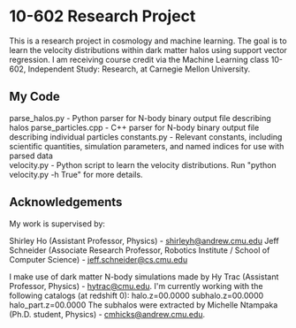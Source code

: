 10-602 Research Project
=======================

This is a research project in cosmology and machine learning. 
The goal is to learn the velocity distributions within dark matter halos using support vector regression. 
I am receiving course credit via the Machine Learning class 10-602, Independent Study: Research, at Carnegie Mellon University.

My Code
-------

   parse_halos.py - Python parser for N-body binary output file describing halos 
   parse_particles.cpp - C++ parser for N-body binary output file describing individual particles
   constants.py - Relevant constants, including scientific quantities, simulation parameters, and named indices for use with parsed data     		      
   velocity.py - Python script to learn the velocity distributions. Run "python velocity.py -h True" for more details.

Acknowledgements
----------------

My work is supervised by:

   Shirley Ho (Assistant Professor, Physics) - shirleyh@andrew.cmu.edu
   Jeff Schneider (Associate Research Professor, Robotics Institute / School of Computer Science) - jeff.schneider@cs.cmu.edu

I make use of dark matter N-body simulations made by Hy Trac (Assistant Professor, Physics) - hytrac@cmu.edu.
I'm currently working with the following catalogs (at redshift 0):
    halo.z=00.0000
    subhalo.z=00.0000
    halo_part.z=00.0000
The subhalos were extracted by Michelle Ntampaka (Ph.D. student, Physics) - cmhicks@andrew.cmu.edu.